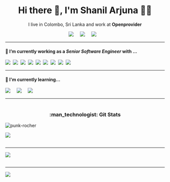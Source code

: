 ### <h1 align='center'> Hi there 👋,  I'm Shanil Arjuna 👨‍💻 </h1>

<p align='center'>
  I live in Colombo, Sri Lanka and work at <b>Openprovider</b> 
</p>

<p align='center'>
  <a href="https://www.linkedin.com/in/shanil-arjuna/"><img src="https://img.shields.io/badge/linkedin-%230077B5.svg?&style=flat&logo=linkedin&logoColor=white" /></a>&nbsp;&nbsp;&nbsp;&nbsp;
  <a href="mailto:shanilarjuna@gmail.com?subject=Hi%20Shanil"><img src="https://img.shields.io/badge/gmail-%23D14836.svg?&style=flat&logo=gmail&logoColor=white" /></a>&nbsp;&nbsp;&nbsp;&nbsp;
  <a href="https://stackoverflow.com/users/7090629/shanil-arjuna"><img src="https://img.shields.io/badge/StackOverflow-%2320232A.svg?&style=flat&logo=stackoverflow&logoColor=F48225" /></a>&nbsp;&nbsp;&nbsp;&nbsp;
</p>

<hr>

<h4> 🔭 I’m currently working as a <b><i>Senior Software Engineer</i></b> with ...</h4>

<p >
  <img src="https://img.shields.io/badge/html5%20-%23e34f26.svg?&style=flat&logo=html5&logoColor=white" />&nbsp;&nbsp;<img src="https://img.shields.io/badge/CSS3-1572B6?&style=flat&logo=css3&logoColor=white" />&nbsp;&nbsp;<img src="https://img.shields.io/badge/JavaScript-F7DF1E?style=flat&logo=javascript&logoColor=black" />&nbsp;&nbsp;<img src="https://img.shields.io/badge/React-20232A?style=flat&logo=react&logoColor=61DAFB" />&nbsp;&nbsp;<img src="https://img.shields.io/badge/node.js%20-%23339933.svg?&style=flat&logo=node.js&logoColor=white" />&nbsp;&nbsp;<img src="https://img.shields.io/badge/Bootstrap-563D7C?style=flat&logo=bootstrap&logoColor=white">&nbsp;&nbsp;<img src="https://img.shields.io/badge/Docker-2496ED?style=flat&logo=docker&logoColor=white" />&nbsp;&nbsp;<img src="https://img.shields.io/badge/TypeScript-007ACC?style=flat&logo=typescript&logoColor=white" />&nbsp;&nbsp;<img src="https://img.shields.io/badge/React Native-20232A?style=flat&logo=react&logoColor=61DAFB" />&nbsp;&nbsp;
</p>

<hr>

<h4>🌱 I'm currently learning...</h4>
<p >
  <img src="https://img.shields.io/badge/AWS-FF9900?style=flat&logo=amazon&logoColor=white" />&nbsp;&nbsp;&nbsp;&nbsp;
  <img src="https://img.shields.io/badge/GCP-007ACC?style=flat&logo=googlecloud&logoColor=white" />&nbsp;&nbsp;&nbsp;&nbsp;
  <img src="https://img.shields.io/badge/GraphQL-ffffff?style=flat&logo=graphQL&logoColor=E10098" />&nbsp;&nbsp;&nbsp;&nbsp;
</p>

<hr>

<h1></h1>

<h3 align = "center">
       :man_technologist: Git Stats
</h3>

<p align="left"> <img src="https://komarev.com/ghpvc/?username=Arjuna96&label=Profile%20views&color=0e75b6&style=flat" alt="punk-rocher" /> </p>

![](https://github-readme-stats.vercel.app/api?username=Arjuna96&theme=algolia&hide_border=true&include_all_commits=true&count_private=true)<br/><br/>
<hr>

![](https://github-readme-streak-stats.herokuapp.com/?user=Arjuna96&theme=algolia&hide_border=true)<br/><br/>
<hr>

![](https://github-readme-stats.vercel.app/api/top-langs/?username=Arjuna96&theme=algolia&hide_border=true&include_all_commits=true&count_private=true&layout=compact)
</P>

<!--
**Arjuna96/Arjuna96** is a ✨ _special_ ✨ repository because its `README.md` (this file) appears on your GitHub profile.

Here are some ideas to get you started:

- 🔭 I’m currently working on ...
- 🌱 I’m currently learning ...
- 👯 I’m looking to collaborate on ...
- 🤔 I’m looking for help with ...
- 💬 Ask me about ...
- 📫 How to reach me: ...
- 😄 Pronouns: ...
- ⚡ Fun fact: ...
-->
